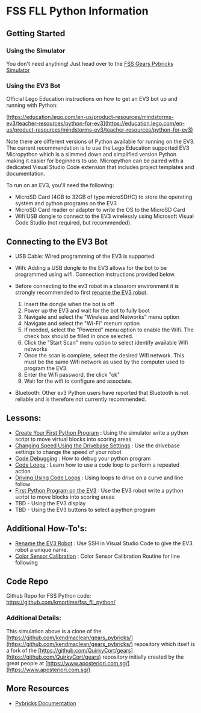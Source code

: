 # FSS FLL Python Information
## Getting Started
### Using the Simulator
You don't need anything!  Just head over to the [FSS Gears Pybricks Simulator](https://fssfll.github.io/gears/public/)
### Using the EV3 Bot
Official Lego Education instructions on how to get an EV3 bot up and running with Python: 

[https://education.lego.com/en-us/product-resources/mindstorms-ev3/teacher-resources/python-for-ev3](https://education.lego.com/en-us/product-resources/mindstorms-ev3/teacher-resources/python-for-ev3)

Note there are different versions of Python available for running on the EV3.  The current recommendation is to use the Lego Education supported EV3 Micropython which is a slimmed down and simplified version Python making it easier for beginners to use.  Micropython can be paired with a dedicated Visual Studio Code extension that includes project templates and documentation.

To run on an EV3, you'll need the following:
- MicroSD Card (4GB to 32GB of type microSDHC) to store the operating system and python programs on the EV3
- MicroSD Card reader or adapter to write the OS to the MicroSD Card
- Wifi USB dongle to connect to the EV3 wirelessly using Microsoft Visual Code Studio (not required, but recommended).  
## Connecting to the EV3 Bot

- USB Cable: Wired programming of the EV3 is supported
- Wifi: Adding a USB dongle to the EV3 allows for the bot to be programmed using wifi.  Connection instructions provided below.
- Before connecting to the ev3 robot in a classrom environment it is strongly recommended to first [rename the EV3 robot](./rename.md).
  1. Insert the dongle when the bot is off 
  2. Power up the EV3 and wait for the bot to fully boot
  3. Navigate and select the "Wireless and Networks" menu option
  4. Navigate and select the "Wi-Fi" menum option
  5. If needed, select the "Powered" menu option to enable the Wifi.  The check box should be filled in once selected.
  6. Click the "Start Scan" menu option to select identify available Wifi networks
  7. Once the scan is complete, select the desired Wifi network.  This must be the same Wifi network as used by the computer used to program the EV3.
  8. Enter the Wifi password, the click "ok"
  9. Wait for the wifi to configure and associate.

- Bluetooth: Other ev3 Python users have reported that Bluetooth is not reliable and is therefore not currently recommended.

## Lessons:
- [Create Your First Python Program](./lessons/lesson1/lesson1.md) : Using the simulator write a python script to move virtual blocks into scoring areas
- [Changing Speed Using the Drivebase Settings](./lessons/drivebase_settings/drivebase_settings.md) : Use the drivebase settings to change the speed of your robot
- [Code Debugging](./lessons/debugging/debugging.md) : How to debug your python program
- [Code Loops](./lessons/loops/loops.md) : Learn how to use a code loop to perform a repeated action
- [Driving Using Code Loops](./lessons/driving_with_loops/driving_with_loops.md) : Using loops to drive on a curve and line follow
- [First Python Program on the EV3](./lesson2/lesson2.md) : Use the EV3 robot write a python script to move blocks into scoring areas
- TBD - Using the EV3 display
- TBD - Using the EV3 buttons to select a python program

## Additional How-To's:
- [Rename the EV3 Robot](./rename/rename.md) : Use SSH in Visual Studio Code to give the EV3 robot a unique name.
- [Color Sensor Calibration](./calibration/calibration.md) : Color Sensor Calibration Routine for line following

## Code Repo
Github Repo for FSS Python code:
https://github.com/kmortime/fss_fll_python/

### Additional Details:
This simulation above is a clone of the [https://github.com/kendmaclean/gears_pybricks/](https://github.com/kendmaclean/gears_pybricks/) repository which itself is a fork of the [https://github.com/QuirkyCort/gears](https://github.com/QuirkyCort/gears) repository initially created by the great people at [https://www.aposteriori.com.sg/](https://www.aposteriori.com.sg/)
## More Resources
* [Pybricks Documentation](https://pybricks.com/ev3-micropython/index.html)
